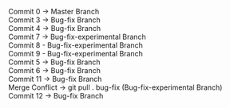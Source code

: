 Commit 0 -> Master Branch <br>
Commit 3 -> Bug-fix Branch <br>
Commit 4 -> Bug-fix Branch <br>
Commit 7 -> Bug-fix-experimental Branch <br>
Commit 8 - Bug-fix-experimental Branch <br>
Commit 9 - Bug-fix-experimental Branch <br>
Commit 5 -> Bug-fix Branch <br>
Commit 6 -> Bug-fix Branch <br>
Commit 11 -> Bug-fix Branch <br>
Merge Conflict -> git pull . bug-fix (Bug-fix-experimental Branch) <br>
Commit 12 -> Bug-fix Branch <br>